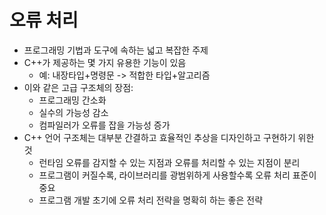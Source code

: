 # 오류 처리
- 프로그래밍 기법과 도구에 속하는 넓고 복잡한 주제
- C++가 제공하는 몇 가지 유용한 기능이 있음
    - 예: 내장타입+명령문 -> 적합한 타입+알고리즘
- 이와 같은 고급 구조체의 장점:
    - 프로그래밍 간소화
    - 실수의 가능성 감소
    - 컴파일러가 오류를 잡을 가능성 증가
- C++ 언어 구조체는 대부분 간결하고 효율적인 추상을 디자인하고 구현하기 위한 것
    - 런타임 오류를 감지할 수 있는 지점과 오류를 처리할 수 있는 지점이 분리
    - 프로그램이 커질수록, 라이브러리를 광범위하게 사용할수록 오류 처리 표준이 중요
    - 프로그램 개발 초기에 오류 처리 전략을 명확히 하는 좋은 전략